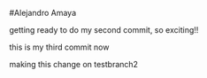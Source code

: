 #Alejandro Amaya

getting ready to do my second commit, so exciting!!

this is my third commit now 

making this change on testbranch2